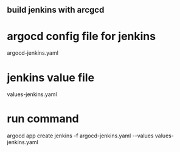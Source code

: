## build jenkins with arcgcd
# argocd config file for jenkins
argocd-jenkins.yaml

# jenkins value file
values-jenkins.yaml

# run command
argocd app create jenkins -f argocd-jenkins.yaml --values values-jenkins.yaml
